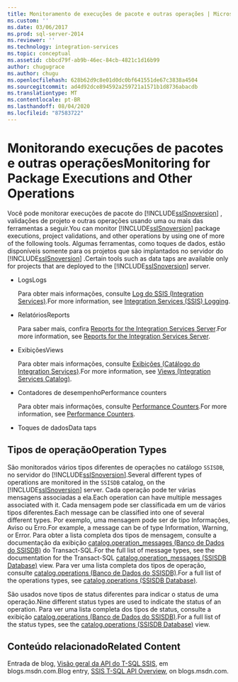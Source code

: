 ```yaml
---
title: Monitoramento de execuções de pacote e outras operações | Microsoft Docs
ms.custom: ''
ms.date: 03/06/2017
ms.prod: sql-server-2014
ms.reviewer: ''
ms.technology: integration-services
ms.topic: conceptual
ms.assetid: cbbcd79f-ab9b-46ec-84cb-4821c1d16b99
author: chugugrace
ms.author: chugu
ms.openlocfilehash: 628b62d9c8e01d0dc0bf641551de67c3838a4504
ms.sourcegitcommit: ad4d92dce894592a259721a1571b1d8736abacdb
ms.translationtype: MT
ms.contentlocale: pt-BR
ms.lasthandoff: 08/04/2020
ms.locfileid: "87583722"
---
```

# <a name="monitoring-for-package-executions-and-other-operations"></a><span data-ttu-id="caaaf-102">Monitorando execuções de pacotes e outras operações</span><span class="sxs-lookup"><span data-stu-id="caaaf-102">Monitoring for Package Executions and Other Operations</span></span>
  <span data-ttu-id="caaaf-103">Você pode monitorar execuções de pacote do [!INCLUDE[ssISnoversion](../../includes/ssisnoversion-md.md)] , validações de projeto e outras operações usando uma ou mais das ferramentas a seguir.</span><span class="sxs-lookup"><span data-stu-id="caaaf-103">You can monitor [!INCLUDE[ssISnoversion](../../includes/ssisnoversion-md.md)] package executions, project validations, and other operations by using one of more of the following tools.</span></span> <span data-ttu-id="caaaf-104">Algumas ferramentas, como toques de dados, estão disponíveis somente para os projetos que são implantados no servidor do [!INCLUDE[ssISnoversion](../../includes/ssisnoversion-md.md)] .</span><span class="sxs-lookup"><span data-stu-id="caaaf-104">Certain tools such as data taps are available only for projects that are deployed to the [!INCLUDE[ssISnoversion](../../includes/ssisnoversion-md.md)] server.</span></span>  
  
-   <span data-ttu-id="caaaf-105">Logs</span><span class="sxs-lookup"><span data-stu-id="caaaf-105">Logs</span></span>  
  
     <span data-ttu-id="caaaf-106">Para obter mais informações, consulte [Log do SSIS &#40;Integration Services&#41;](integration-services-ssis-logging.md).</span><span class="sxs-lookup"><span data-stu-id="caaaf-106">For more information, see [Integration Services &#40;SSIS&#41; Logging](integration-services-ssis-logging.md).</span></span>  
  
-   <span data-ttu-id="caaaf-107">Relatórios</span><span class="sxs-lookup"><span data-stu-id="caaaf-107">Reports</span></span>  
  
     <span data-ttu-id="caaaf-108">Para saber mais, confira [Reports for the Integration Services Server](../reports-for-the-integration-services-server.md).</span><span class="sxs-lookup"><span data-stu-id="caaaf-108">For more information, see [Reports for the Integration Services Server](../reports-for-the-integration-services-server.md).</span></span>  
  
-   <span data-ttu-id="caaaf-109">Exibições</span><span class="sxs-lookup"><span data-stu-id="caaaf-109">Views</span></span>  
  
     <span data-ttu-id="caaaf-110">Para obter mais informações, consulte [Exibições &#40;Catálogo do Integration Services&#41;](/sql/integration-services/system-views/views-integration-services-catalog).</span><span class="sxs-lookup"><span data-stu-id="caaaf-110">For more information, see [Views &#40;Integration Services Catalog&#41;](/sql/integration-services/system-views/views-integration-services-catalog).</span></span>  
  
-   <span data-ttu-id="caaaf-111">Contadores de desempenho</span><span class="sxs-lookup"><span data-stu-id="caaaf-111">Performance counters</span></span>  
  
     <span data-ttu-id="caaaf-112">Para obter mais informações, consulte [Performance Counters](performance-counters.md).</span><span class="sxs-lookup"><span data-stu-id="caaaf-112">For more information, see [Performance Counters](performance-counters.md).</span></span>  
  
-   <span data-ttu-id="caaaf-113">Toques de dados</span><span class="sxs-lookup"><span data-stu-id="caaaf-113">Data taps</span></span>  
  
## <a name="operation-types"></a><span data-ttu-id="caaaf-114">Tipos de operação</span><span class="sxs-lookup"><span data-stu-id="caaaf-114">Operation Types</span></span>  
 <span data-ttu-id="caaaf-115">São monitorados vários tipos diferentes de operações no catálogo `SSISDB`, no servidor do [!INCLUDE[ssISnoversion](../../includes/ssisnoversion-md.md)].</span><span class="sxs-lookup"><span data-stu-id="caaaf-115">Several different types of operations are monitored in the `SSISDB` catalog, on the [!INCLUDE[ssISnoversion](../../includes/ssisnoversion-md.md)] server.</span></span> <span data-ttu-id="caaaf-116">Cada operação pode ter várias mensagens associadas a ela.</span><span class="sxs-lookup"><span data-stu-id="caaaf-116">Each operation can have multiple messages associated with it.</span></span> <span data-ttu-id="caaaf-117">Cada mensagem pode ser classificada em um de vários tipos diferentes.</span><span class="sxs-lookup"><span data-stu-id="caaaf-117">Each message can be classified into one of several different types.</span></span> <span data-ttu-id="caaaf-118">Por exemplo, uma mensagem pode ser de tipo Informações, Aviso ou Erro.</span><span class="sxs-lookup"><span data-stu-id="caaaf-118">For example, a message can be of type Information, Warning, or Error.</span></span> <span data-ttu-id="caaaf-119">Para obter a lista completa dos tipos de mensagem, consulte a documentação da exibição [catalog.operation_messages &#40;Banco de Dados do SSISDB&#41;](/sql/integration-services/system-views/catalog-operation-messages-ssisdb-database) do Transact-SQL.</span><span class="sxs-lookup"><span data-stu-id="caaaf-119">For the full list of message types, see the documentation for the Transact-SQL [catalog.operation_messages &#40;SSISDB Database&#41;](/sql/integration-services/system-views/catalog-operation-messages-ssisdb-database) view.</span></span> <span data-ttu-id="caaaf-120">Para ver uma lista completa dos tipos de operação, consulte [catalog.operations &#40;Banco de Dados do SSISDB&#41;](/sql/integration-services/system-views/catalog-operations-ssisdb-database).</span><span class="sxs-lookup"><span data-stu-id="caaaf-120">For a full list of the operations types, see [catalog.operations &#40;SSISDB Database&#41;](/sql/integration-services/system-views/catalog-operations-ssisdb-database).</span></span>  
  
 <span data-ttu-id="caaaf-121">São usados nove tipos de status diferentes para indicar o status de uma operação.</span><span class="sxs-lookup"><span data-stu-id="caaaf-121">Nine different status types are used to indicate the status of an operation.</span></span> <span data-ttu-id="caaaf-122">Para ver uma lista completa dos tipos de status, consulte a exibição [catalog.operations &#40;Banco de Dados do SSISDB&#41;](/sql/integration-services/system-views/catalog-operations-ssisdb-database).</span><span class="sxs-lookup"><span data-stu-id="caaaf-122">For a full list of the status types, see the [catalog.operations &#40;SSISDB Database&#41;](/sql/integration-services/system-views/catalog-operations-ssisdb-database) view.</span></span>  
  
## <a name="related-content"></a><span data-ttu-id="caaaf-123">Conteúdo relacionado</span><span class="sxs-lookup"><span data-stu-id="caaaf-123">Related Content</span></span>  
 <span data-ttu-id="caaaf-124">Entrada de blog, [Visão geral da API do T-SQL SSIS](https://go.microsoft.com/fwlink/?LinkId=249051), em blogs.msdn.com.</span><span class="sxs-lookup"><span data-stu-id="caaaf-124">Blog entry, [SSIS T-SQL API Overview](https://go.microsoft.com/fwlink/?LinkId=249051), on blogs.msdn.com.</span></span>  
  
  
